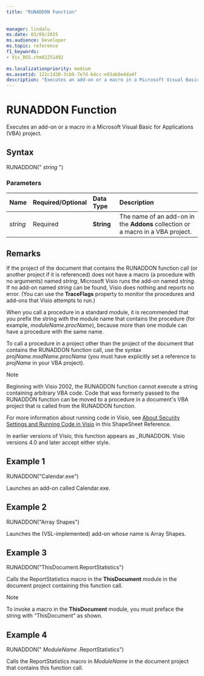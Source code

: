 ```yaml
---
title: "RUNADDON Function"
 
 
manager: lindalu
ms.date: 03/09/2015
ms.audience: Developer
ms.topic: reference
f1_keywords:
- Vis_DSS.chm82251492
 
ms.localizationpriority: medium
ms.assetid: 122c1d30-3cb9-7e7d-b4cc-e93ab8e4da4f
description: "Executes an add-on or a macro in a Microsoft Visual Basic for Applications (VBA) project."
---
```


# RUNADDON Function

Executes an add-on or a macro in a Microsoft Visual Basic for Applications (VBA) project.
  
## Syntax

RUNADDON(" *string*  ")
  
### Parameters

|**Name**|**Required/Optional**|**Data Type**|**Description**|
|:-----|:-----|:-----|:-----|
| *string* <br/> |Required  <br/> |**String** <br/> | The name of an add-on in the **Addons** collection or a macro in a VBA project. |

## Remarks

If the project of the document that contains the RUNADDON function call (or another project if it is referenced) does not have a macro (a procedure with no arguments) named *string*, Microsoft Visio runs the add-on named *string*. If no add-on named  *string* can be found, Visio does nothing and reports no error. (You can use the **TraceFlags** property to monitor the procedures and add-ons that Visio attempts to run.)
  
When you call a procedure in a standard module, it is recommended that you prefix the string with the module name that contains the procedure (for example, *moduleName.procName*), because more than one module can have a procedure with the same name.
  
To call a procedure in a project other than the project of the document that contains the RUNADDON function call, use the syntax *projName.modName.procName* (you must have explicitly set a reference to *projName* in your VBA project).
  
> [!NOTE]
> Beginning with Visio 2002, the RUNADDON function cannot execute a string containing arbitrary VBA code. Code that was formerly passed to the RUNADDON function can be moved to a procedure in a document's VBA project that is called from the RUNADDON function.
  
For more information about running code in Visio, see [About Security Settings and Running Code in Visio](about-security-settings-and-running-code-in-visio-shapesheet.md) in this ShapeSheet Reference.
  
In earlier versions of Visio, this function appears as _RUNADDON. Visio versions 4.0 and later accept either style.
  
## Example 1

RUNADDON("Calendar.exe")
  
Launches an add-on called Calendar.exe.
  
## Example 2

RUNADDON("Array Shapes")
  
Launches the (VSL-implemented) add-on whose name is Array Shapes.
  
## Example 3

RUNADDON("ThisDocument.ReportStatistics")
  
Calls the ReportStatistics macro in the **ThisDocument** module in the document project containing this function call.
  
> [!NOTE]
> To invoke a macro in the **ThisDocument** module, you must preface the string with "ThisDocument" as shown.
  
## Example 4

RUNADDON(" *ModuleName*  .ReportStatistics")
  
Calls the ReportStatistics macro in  *ModuleName*  in the document project that contains this function call.
  